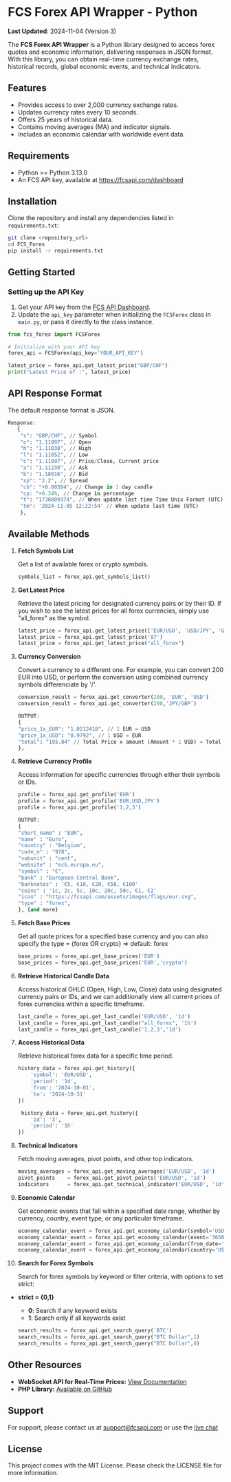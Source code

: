 # FCS Forex API Wrapper - Python

**Last Updated**: 2024-11-04 (Version 3)


The **FCS Forex API Wrapper** is a Python library designed to access forex quotes and economic information, delivering responses in JSON format. With this library, you can obtain real-time currency exchange rates, historical records, global economic events, and technical indicators.

## Features

- Provides access to over 2,000 currency exchange rates.
- Updates currency rates every 10 seconds.
- Offers 25 years of historical data.
- Contains moving averages (MA) and indicator signals.
- Includes an economic calendar with worldwide event data.

## Requirements

- Python >= Python 3.13.0
- An FCS API key, available at https://fcsapi.com/dashboard

## Installation

Clone the repository and install any dependencies listed in `requirements.txt`:

```bash
git clone <repository_url>
cd FCS_Forex
pip install -r requirements.txt
```

## Getting Started

### Setting up the API Key
1. Get your API key from the [FCS API Dashboard](https://fcsapi.com/dashboard).
2. Update the `api_key` parameter when initializing the `FCSForex` class in `main.py`, or pass it directly to the class instance.

```python
from fcs_forex import FCSForex

# Initialize with your API key
forex_api = FCSForex(api_key='YOUR_API_KEY')

latest_price = forex_api.get_latest_price("GBP/CHF")
print("Latest Price of :", latest_price)
```
## API Response Format
The default response format is JSON.

```python
Response: 
   { 
    "s": "GBP/CHF", // Symbol 
    "o": "1.11997", // Open 
    "h": "1.11038", // High 
    "l": "1.11852", // Low 
    "c": "1.11997", // Price/Close, Current price 
    "a": "1.11238", // Ask 
    "b": "1.18016", // Bid 
    "sp": "2.2", // Spread 
    "ch": "+0.00384", // Change in 1 day candle 
    "cp: "+0.34%, // Change in percentage 
    "t": "1730809374", // When update last time Time Unix Format (UTC) 
    "tm": '2024-11-05 12:22:54' // When update last time (UTC) 
    }, 
```

## Available Methods

1. **Fetch Symbols List**  

   Get a list of available forex or crypto symbols.
   ```python
   symbols_list = forex_api.get_symbols_list()

2. **Get Latest Price**

   Retrieve the latest pricing for designated currency pairs or by their ID. If you wish to see the latest prices for all forex currencies, simply use "all_forex" as the symbol.

   ```python
   latest_price = forex_api.get_latest_price(['EUR/USD', 'USD/JPY', 'GBP/CHF'])
   latest_price = forex_api.get_latest_price('87') 
   latest_price = forex_api.get_latest_price("all_forex")
   
   ```

3. **Currency Conversion**

    Convert a currency to a different one. For example, you can convert 200 EUR into USD, or perform the conversion using combined currency symbols differenciate by '/'.

    ```python
    conversion_result = forex_api.get_converter(200, 'EUR', 'USD')
    conversion_result = forex_api.get_converter(200,'JPY/GBP')

    OUTPUT:
    { 
    "price_1x_EUR": "1.0212418", // 1 EUR = USD 
    "price_1x_USD": "0.9792", // 1 USD = EUR 
    "total": "195.84" // Total Price x amount (Amount * 1 USD) = Total (USD) 
    }, 
    ```

4. **Retrieve Currency Profile**

    Access information for specific currencies through either their symbols or IDs.

    ```python
    profile = forex_api.get_profile('EUR')
    profile = forex_api.get_profile('EUR,USD,JPY')
    profile = forex_api.get_profile('1,2,3')

    OUTPUT:
    {  
    "short_name" : "EUR", 
    "name" : "Euro", 
    "country" : "Belgium", 
    "code_n" : "978", 
    "subunit" : "cent", 
    "website" : "ecb.europa.eu", 
    "symbol" : "€", 
    "bank" : "European Central Bank", 
    "banknotes" : '€5, €10, €20, €50, €100'
    "coins" : '1c, 2c, 5c, 10c, 20c, 50c, €1, €2'
    "icon" : "https://fcsapi.com/assets/images/flags/eur.svg", 
    "type" : "forex", 
    }, {and more} 
    ```

5. **Fetch Base Prices**

    Get all quote prices for a specified base currency and you can also specify the type = {forex OR crypto} => default: forex

    ```python
    base_prices = forex_api.get_base_prices('EUR')
    base_prices = forex_api.get_base_prices('EUR','crypto')
    ```

6. **Retrieve Historical Candle Data**

    Access historical OHLC (Open, High, Low, Close) data using designated currency pairs or IDs, and we can additionally view all current prices of forex currencies within a specific timeframe.

    ```python
    last_candle = forex_api.get_last_candle('EUR/USD', '1d')
    last_candle = forex_api.get_last_candle("all_forex", '1h')
    last_candle = forex_api.get_last_candle('1,2,3','1d')
    ```

7. **Access Historical Data**

    Retrieve historical forex data for a specific time period.

    ```python
    history_data = forex_api.get_history({
        'symbol': 'EUR/USD',
        'period': '1d',
        'from': '2024-10-01',
        'to': '2024-10-31'
    })

     history_data = forex_api.get_history({
        'id': '3',
        'period': '1h'
    })
    
    ```

8. **Technical Indicators**

    Fetch moving averages, pivot points, and other top indicators.

    ```python
    moving_averages = forex_api.get_moving_averages('EUR/USD', '1d')
    pivot_points    = forex_api.get_pivot_points('EUR/USD', '1d')
    indicators      = forex_api.get_technical_indicator('EUR/USD', '1d')
    ```

9. **Economic Calendar**

    Get economic events that fall within a specified date range, whether by currency, country, event type, or any particular timeframe.

    ```python
    economy_calendar_event = forex_api.get_economy_calendar(symbol='USD', from_date='2024-11-01', to_date='2024-11-05')
    economy_calendar_event = forex_api.get_economy_calendar(event='365014')
    economy_calendar_event = forex_api.get_economy_calendar(from_date='2024-11-04', to_date='2024-11-05')
    economy_calendar_event = forex_api.get_economy_calendar(country='US')
    ```

10. **Search for Forex Symbols**

    Search for forex symbols by keyword or filter criteria, with options to set strict:

- **strict = {0,1}**
     - **0**: Search if any keyword exists
     - **1**: Search only if all keywords exist

    ```python
    search_results = forex_api.get_search_query('BTC')
    search_results = forex_api.get_search_query("BTC Dollar",1)
    search_results = forex_api.get_search_query("BTC Dollar",0)

    ```


## Other Resources

- **WebSocket API for Real-Time Prices:** [View Documentation](https://fcsapi.com/document/socket-api)
- **PHP Library:** [Available on GitHub](https://github.com/fcsapi/Forex-API-PHP/tree/master?)

## Support

For support, please contact us at [support@fcsapi.com](mailto:support@fcsapi.com) or use the [live chat](https://fcsapi.com/)

## License

This project comes with the MIT License. Please check the LICENSE file for more information.



